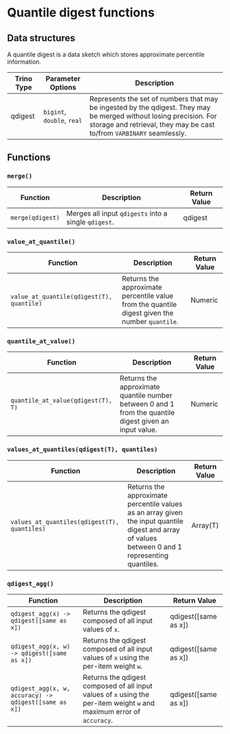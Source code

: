 # Quantile digest functions

## Data structures

A quantile digest is a data sketch which stores approximate percentile information. 

| Trino Type | Parameter Options            | Description                                                                                                      |
|------------|------------------------------|------------------------------------------------------------------------------------------------------------------|
| qdigest    | `bigint`, `double`, `real`  | Represents the set of numbers that may be ingested by the qdigest. They may be merged without losing precision. For storage and retrieval, they may be cast to/from `VARBINARY` seamlessly. |

## Functions

### **`merge()`**

| Function         | Description                                                                           | Return Value |
| ---------------- | ------------------------------------------------------------------------------------- | ------------ |
| `merge(qdigest)` | Merges all input `qdigests` into a single `qdigest`.                                  | qdigest      |

### **`value_at_quantile()`**

| Function                                    | Description                                                                                         | Return Value |
| ------------------------------------------- | --------------------------------------------------------------------------------------------------- | ------------ |
| `value_at_quantile(qdigest(T), quantile)`  | Returns the approximate percentile value from the quantile digest given the number `quantile`.    | Numeric           |

### **`quantile_at_value()`**

| Function                               | Description                                                                                       | Return Value |
| -------------------------------------- | ------------------------------------------------------------------------------------------------- | ------------ |
| `quantile_at_value(qdigest(T), T)`    | Returns the approximate quantile number between 0 and 1 from the quantile digest given an input value. | Numeric     |

### **`values_at_quantiles(qdigest(T), quantiles)`**

| Function                                          | Description                                                                                                                                     | Return Value |
| ------------------------------------------------- | ----------------------------------------------------------------------------------------------------------------------------------------------- | ------------ |
| `values_at_quantiles(qdigest(T), quantiles)`      | Returns the approximate percentile values as an array given the input quantile digest and array of values between 0 and 1 representing quantiles. | Array(T)     |

### **`qdigest_agg()`**

| Function                          | Description                                                                                                     | Return Value      |
| --------------------------------- | --------------------------------------------------------------------------------------------------------------- | ----------------- |
| `qdigest_agg(x) -> qdigest([same as x])` | Returns the qdigest composed of all input values of `x`.                                                       | qdigest([same as x]) |
| `qdigest_agg(x, w) -> qdigest([same as x])` | Returns the qdigest composed of all input values of `x` using the per-item weight `w`.                         | qdigest([same as x]) |
| `qdigest_agg(x, w, accuracy) -> qdigest([same as x])` | Returns the qdigest composed of all input values of `x` using the per-item weight `w` and maximum error of `accuracy`. | qdigest([same as x]) |


